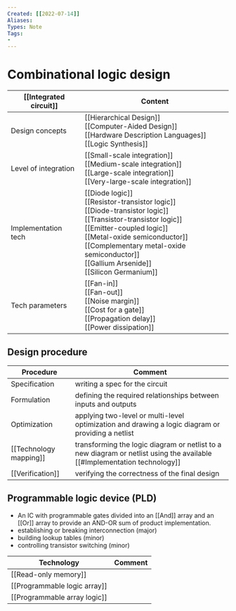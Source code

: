 ```yaml
---
Created: [[2022-07-14]]
Aliases: 
Types: Note
Tags: 
- 
---
```

# Combinational logic design

| [[Integrated circuit]] | Content                                                                                                                                                                                                                                                                         |
| ---------------------- | ------------------------------------------------------------------------------------------------------------------------------------------------------------------------------------------------------------------------------------------------------------------------------- |
| Design concepts        | [[Hierarchical Design]]<br>[[Computer-Aided Design]]<br>[[Hardware Description Languages]]<br>[[Logic Synthesis]]                                                                                                                                                               |
| Level of integration   | [[Small-scale integration]]<br>[[Medium-scale integration]]<br>[[Large-scale integration]]<br>[[Very-large-scale integration]]                                                                                                                                                  |
| Implementation tech    | [[Diode logic]]<br>[[Resistor-transistor logic]]<br>[[Diode-transistor logic]]<br>[[Transistor-transistor logic]]<br>[[Emitter-coupled logic]]<br>[[Metal-oxide semiconductor]]<br>[[Complementary metal-oxide semiconductor]]<br>[[Gallium Arsenide]]<br>[[Silicon Germanium]] |
| Tech parameters        | [[Fan-in]]<br>[[Fan-out]]<br>[[Noise margin]]<br>[[Cost for a gate]]<br>[[Propagation delay]]<br>[[Power dissipation]]                                                                                                                                                          |

## Design procedure

| Procedure              | Comment                                                                                                                  |
| ---------------------- | ------------------------------------------------------------------------------------------------------------------------ |
| Specification          | writing a spec for the circuit                                                                                           |
| Formulation            | defining the required relationships between inputs and outputs                                                           |
| Optimization           | applying two-level or multi-level optimization and drawing a logic diagram or providing a netlist                        |
| [[Technology mapping]] | transforming the logic diagram or netlist to a new diagram or netlist using the available [[#Implementation technology]] |
| [[Verification]]           | verifying the correctness of the final design                                                                            |

## Programmable logic device (PLD)
- An IC with programmable gates divided into an [[And]] array and an [[Or]] array to provide an AND-OR sum of product implementation. 
-  establishing or breaking interconnection (major)
- building lookup tables (minor)
- controlling transistor switching (minor)

| Technology                   | Comment |
| ---------------------------- | ------- |
| [[Read-only memory]]         |         |
| [[Programmable logic array]] |         |
| [[Programmable array logic]] |         |
